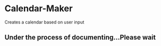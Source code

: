 # Calendar-Maker
Creates a calendar based on user input
## Under the process of documenting...Please wait
